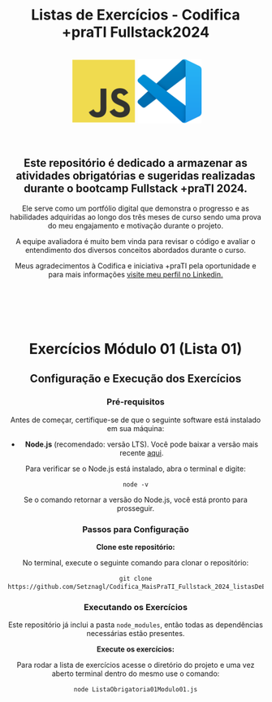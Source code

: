 <p align="center">
  
<h1 align="center"> Listas de Exercícios - Codifica +praTI Fullstack2024 </h1><br>

<div align="center">
    <img alt="" width="45%" src="https://www.maisprati.com.br/wp-content/uploads/2020/06/logo_azul.png">
    <img alt="Javascript" width="25%" src="https://raw.githubusercontent.com/devicons/devicon/master/icons/javascript/javascript-original.svg">
    <img alt="VS Code" width="25%" src="https://github.com/devicons/devicon/blob/master/icons/vscode/vscode-original.svg">
<div><br><br>
  
<h2>Este repositório é dedicado a armazenar as atividades obrigatórias e sugeridas realizadas durante o bootcamp Fullstack +praTI 2024.</h2> 

<p>
Ele serve como um portfólio digital que demonstra o progresso e as habilidades adquiridas ao longo dos três meses de curso sendo uma prova do meu engajamento e motivação durante o projeto.

A equipe avaliadora é muito bem vinda para revisar o código e avaliar o entendimento dos diversos conceitos abordados durante o curso.
</p>

<p>
Meus agradecimentos à Codifica e iniciativa +praTI pela oportunidade e para mais informações <a href="https://www.linkedin.com/in/gabriel-setznagl/">visite meu perfil no Linkedin.</a>
</p>
<br><br><br><br>

<h1> Exercícios Módulo 01 (Lista 01)</h1>

<h2>Configuração e Execução dos Exercícios</h2>

<h3>Pré-requisitos</h3>
<p>Antes de começar, certifique-se de que o seguinte software está instalado em sua máquina:</p>

<ul>
  <li>
    <strong>Node.js</strong> (recomendado: versão LTS). Você pode baixar a versão mais recente 
    <a href="https://nodejs.org/">aqui</a>.
  </li>
</ul>
<p>Para verificar se o Node.js está instalado, abra o terminal e digite:</p>

<pre><code>node -v</code></pre>
<p>Se o comando retornar a versão do Node.js, você está pronto para prosseguir.</p>

<h3>Passos para Configuração</h3>
<p><strong>Clone este repositório:</strong></p>
<p>No terminal, execute o seguinte comando para clonar o repositório:</p>

<pre><code>git clone https://github.com/Setznagl/Codifica_MaisPraTI_Fullstack_2024_listasDeExercicios.git</code></pre>

<h3>Executando os Exercícios</h3>

<p>Este repositório já inclui a pasta <code>node_modules</code>, então todas as dependências necessárias estão presentes.</p>

<p><strong>Execute os exercícios:</strong></p>
<p>Para rodar a lista de exercícios acesse o diretório do projeto e uma vez aberto terminal dentro do mesmo use o comando:</p>

<pre><code>node ListaObrigatoria01Modulo01.js</code></pre>



